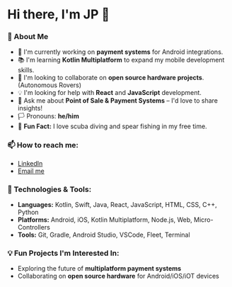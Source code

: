 # Hi there, I'm JP 👋

### 🚀 About Me

- 🔨 I'm currently working on **payment systems** for Android integrations.
- 📚 I'm learning **Kotlin Multiplatform** to expand my mobile development skills.
- 🤝 I'm looking to collaborate on **open source hardware projects**. (Autonomous Rovers)
- 💡 I'm looking for help with **React** and **JavaScript** development.
- 💬 Ask me about **Point of Sale & Payment Systems** – I'd love to share insights!
- 🏳️ Pronouns: **he/him**
- 🌊 **Fun Fact:** I love scuba diving and spear fishing in my free time.

### 📫 How to reach me:

- [LinkedIn](https://www.linkedin.com/in/paixmuedano/)
- [Email me](mailto:jp.muedano@spoton.com)

### 🔧 Technologies & Tools:

- **Languages:** Kotlin, Swift, Java, React, JavaScript, HTML, CSS, C++, Python
- **Platforms:** Android, iOS, Kotlin Multiplatform, Node.js, Web, Micro-Controllers
- **Tools:** Git, Gradle, Android Studio, VSCode, Fleet, Terminal

### 💡 Fun Projects I'm Interested In:

- Exploring the future of **multiplatform payment systems**
- Collaborating on **open source hardware** for Android/iOS/iOT devices
